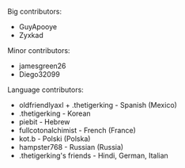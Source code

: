 Big contributors:
- GuyApooye
- Zyxkad

Minor contributors:
- jamesgreen26
- Diego32099

Language contributors:
- oldfriendlyaxl + .thetigerking - Spanish (Mexico)
- .thetigerking - Korean
- piebit - Hebrew
- fullcotonalchimist - French (France)
- kot.b - Polski (Polska)
- hampster768 - Russian (Russia)
- .thetigerking's friends - Hindi, German, Italian
